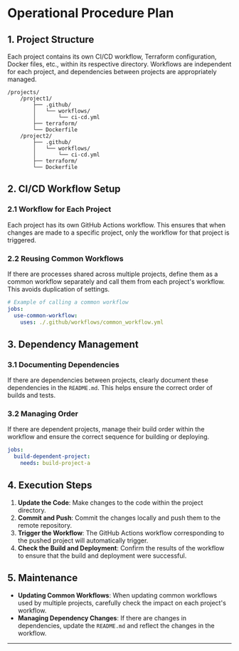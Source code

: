 # Operational Procedure Plan

## 1. Project Structure
Each project contains its own CI/CD workflow, Terraform configuration, Docker files, etc., within its respective directory. Workflows are independent for each project, and dependencies between projects are appropriately managed.

```
/projects/
    /project1/
        ├── .github/
        │   └── workflows/
        │       └── ci-cd.yml
        ├── terraform/
        └── Dockerfile
    /project2/
        ├── .github/
        │   └── workflows/
        │       └── ci-cd.yml
        ├── terraform/
        └── Dockerfile
```

## 2. CI/CD Workflow Setup

### 2.1 Workflow for Each Project
Each project has its own GitHub Actions workflow. This ensures that when changes are made to a specific project, only the workflow for that project is triggered.

### 2.2 Reusing Common Workflows
If there are processes shared across multiple projects, define them as a common workflow separately and call them from each project's workflow. This avoids duplication of settings.

```yaml
# Example of calling a common workflow
jobs:
  use-common-workflow:
    uses: ./.github/workflows/common_workflow.yml
```

## 3. Dependency Management

### 3.1 Documenting Dependencies
If there are dependencies between projects, clearly document these dependencies in the `README.md`. This helps ensure the correct order of builds and tests.

### 3.2 Managing Order
If there are dependent projects, manage their build order within the workflow and ensure the correct sequence for building or deploying.

```yaml
jobs:
  build-dependent-project:
    needs: build-project-a
```

## 4. Execution Steps

1. **Update the Code**: Make changes to the code within the project directory.
2. **Commit and Push**: Commit the changes locally and push them to the remote repository.
3. **Trigger the Workflow**: The GitHub Actions workflow corresponding to the pushed project will automatically trigger.
4. **Check the Build and Deployment**: Confirm the results of the workflow to ensure that the build and deployment were successful.

## 5. Maintenance

- **Updating Common Workflows**: When updating common workflows used by multiple projects, carefully check the impact on each project's workflow.
- **Managing Dependency Changes**: If there are changes in dependencies, update the `README.md` and reflect the changes in the workflow.

---


